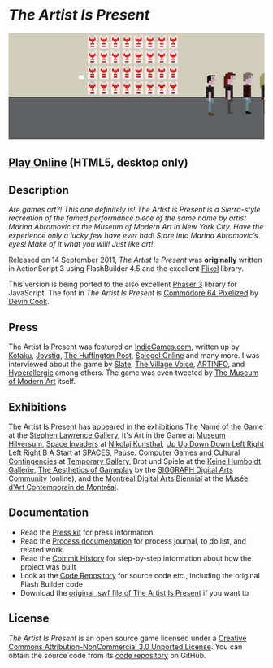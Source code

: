 # *The Artist Is Present*

![](images/the-artist-is-present-banner.png)

## [Play Online](https://www.pippinbarr.com/the-artist-is-present/) (HTML5, desktop only)

## Description
*Are games art?! This one definitely is! The Artist is Present is a Sierra-style recreation of the famed performance piece of the same name by artist Marina Abramovic at the Museum of Modern Art in New York City. Have the experience only a lucky few have ever had! Stare into Marina Abramovic’s eyes! Make of it what you will! Just like art!*

Released on 14 September 2011, *The Artist Is Present* was **originally** written in ActionScript 3 using FlashBuilder 4.5 and the excellent [Flixel](http://www.flixel.org/) library.

This version is being ported to the also excellent [Phaser 3](https://phaser.io/) library for JavaScript. The font in *The Artist Is Present* is [Commodore 64 Pixelized](http://www.dafont.com/commodore-64-pixelized.font) by [Devin Cook](http://www.devincook.com/).

## Press
The Artist Is Present was featured on [IndieGames.com](http://indiegames.com/2011/09/browser_game_pick_the_artist_i.html), written up by [Kotaku](http://kotaku.com/5841304/new-video-game-delivers-the-immersive-realism-of-waiting-5-hours-in-line-at-a-museum), [Joystiq](http://www.joystiq.com/2011/09/18/the-artist-is-present-is-a-game-about-waiting-in-line-at-a-museu), [The Huffington Post](http://www.huffingtonpost.com/2011/09/15/marina-abramovic-the-artist-is-present-video-game_n_964968.html), [Spiegel Online](http://www.spiegel.de/netzwelt/games/0,1518,787276,00.html) and many more. I was interviewed about the game by [Slate](http://www.slate.com/blogs/browbeat/2011/09/16/marina_abramovi_s_the_artist_is_present_as_a_video_game_intervie.html), [The Village Voice](http://blogs.villagevoice.com/runninscared/2011/09/pippin_barr_man.php), [ARTINFO](http://www.artinfo.com/news/story/38632/marina-abramovics-the-artist-is-present-performance-becomes-an-infuriating-video-game/), and [Hyperallergic](http://hyperallergic.com/35808/pippin-barr-interview/) among others. The game was even tweeted by [The Museum of Modern Art](http://twitter.com/#!/MuseumModernArt) itself.

## Exhibitions
The Artist Is Present has appeared in the exhibitions [The Name of the Game](http://www.stephenlawrencegallery.net/CB-TheNameOfTheGame-Intro.html) at the [Stephen Lawrence Gallery](http://www.stephenlawrencegallery.net/), It's Art in the Game at [Museum Hilversum](http://www.museumhilversum.nl/), [Space Invaders](http://www.nikolajkunsthal.dk/en/udstillinger/space-invaders) at [Nikolaj Kunsthal](http://www.nikolajkunsthal.dk/en/), [Up Up Down Down Left Right Left Right B A Start](http://www.spacesgallery.org/project/up-up-down-down-left-right-left-right-b-a-start) at [SPACES](http://www.spacesgallery.org/), [Pause: Computer Games and Cultural Contingencies](http://www.khm.de/nocache/aktuelles/veranstaltungen/veranstaltung/article/3037-pause-computer-games-and-cultural-contingencies/nCall/3/) at [Temporary Gallery](http://www.temporarygallery.org/), Brot und Spiele at the [Keine Humboldt Gallerie](http://www.kleinehumboldtgalerie.de/about/geschichte/), [The Aesthetics of Gameplay](http://gameartshow.siggraph.org/gas/) by the [SIGGRAPH Digital Arts Community](http://siggrapharts.ning.com/) (online), and the [Montréal Digital Arts Biennial](http://bianmontreal.ca/en/calendar/physicalite) at the [Musée d'Art Contemporain de Montréal](http://www.macm.org/en/).

## Documentation
* Read the [Press kit](../press) for press information
* Read the [Process documentation](../process) for process journal, to do list, and related work
* Read the [Commit History](https://github.com/pippinbarr/the-artist-is-present/commits/master) for step-by-step information about how the project was built
* Look at the [Code Repository](https://github.com/pippinbarr/the-artist-is-present) for source code etc., including the original Flash Builder code
* Download the [original .swf file of The Artist Is Present](https://github.com/pippinbarr/the-artist-is-present/releases/tag/swf) if you want to

## License
_The Artist Is Present_ is an open source game licensed under a [Creative Commons Attribution-NonCommercial 3.0 Unported License](http://creativecommons.org/licenses/by-nc/3.0/). You can obtain the source code from its [code repository](https://github.com/pippinbarr/the-artist-is-present) on GitHub.
